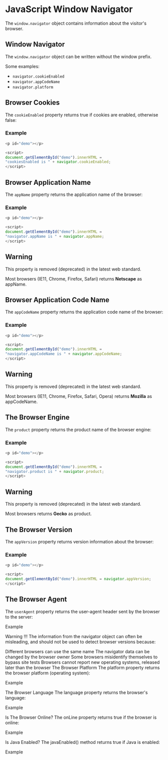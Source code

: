 # JavaScript Window Navigator
The `window.navigator` object contains information about the visitor's browser.

## Window Navigator
The `window.navigator` object can be written without the window prefix.

Some examples:

* `navigator.cookieEnabled`
* `navigator.appCodeName`
* `navigator.platform`


## Browser Cookies
The `cookieEnabled` property returns true if cookies are enabled, otherwise false:

### Example
```js
<p id="demo"></p>

<script>
document.getElementById("demo").innerHTML =
"cookiesEnabled is " + navigator.cookieEnabled;
</script>
```


## Browser Application Name
The `appName` property returns the application name of the browser:

### Example
```js
<p id="demo"></p>

<script>
document.getElementById("demo").innerHTML =
"navigator.appName is " + navigator.appName;
</script>
```

## Warning
This property is removed (deprecated) in the latest web standard.

Most browsers (IE11, Chrome, Firefox, Safari) returns **Netscape** as appName.



## Browser Application Code Name
The `appCodeName` property returns the application code name of the browser:

### Example
```js
<p id="demo"></p>

<script>
document.getElementById("demo").innerHTML =
"navigator.appCodeName is " + navigator.appCodeName;
</script>
```


## Warning
This property is removed (deprecated) in the latest web standard.

Most browsers (IE11, Chrome, Firefox, Safari, Opera) returns **Mozilla** as appCodeName.


## The Browser Engine
The `product` property returns the product name of the browser engine:

### Example
```js
<p id="demo"></p>

<script>
document.getElementById("demo").innerHTML =
"navigator.product is " + navigator.product;
</script>
```


## Warning
This property is removed (deprecated) in the latest web standard.

Most browsers returns **Gecko** as product.


## The Browser Version
The `appVersion` property returns version information about the browser:

### Example
```js
<p id="demo"></p>

<script>
document.getElementById("demo").innerHTML = navigator.appVersion;
</script>
```


## The Browser Agent
The `userAgent` property returns the user-agent header sent by the browser to the server:

Example
<p id="demo"></p>

<script>
document.getElementById("demo").innerHTML = navigator.userAgent;
</script>
Warning !!!
The information from the navigator object can often be misleading, and should not be used to detect browser versions because:

Different browsers can use the same name
The navigator data can be changed by the browser owner
Some browsers misidentify themselves to bypass site tests
Browsers cannot report new operating systems, released later than the browser
The Browser Platform
The platform property returns the browser platform (operating system):

Example
<p id="demo"></p>

<script>
document.getElementById("demo").innerHTML = navigator.platform;
</script>
The Browser Language
The language property returns the browser's language:

Example
<p id="demo"></p>

<script>
document.getElementById("demo").innerHTML = navigator.language;
</script>
Is The Browser Online?
The onLine property returns true if the browser is online:

Example
<p id="demo"></p>

<script>
document.getElementById("demo").innerHTML = navigator.onLine;
</script>
Is Java Enabled?
The javaEnabled() method returns true if Java is enabled:

Example
<p id="demo"></p>

<script>
document.getElementById("demo").innerHTML = navigator.javaEnabled();
</script>